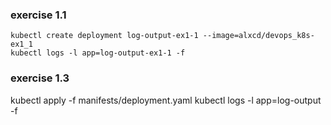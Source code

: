 ### exercise 1.1

```
kubectl create deployment log-output-ex1-1 --image=alxcd/devops_k8s-ex1_1
kubectl logs -l app=log-output-ex1-1 -f
```

### exercise 1.3

kubectl apply -f manifests/deployment.yaml
kubectl logs -l app=log-output -f